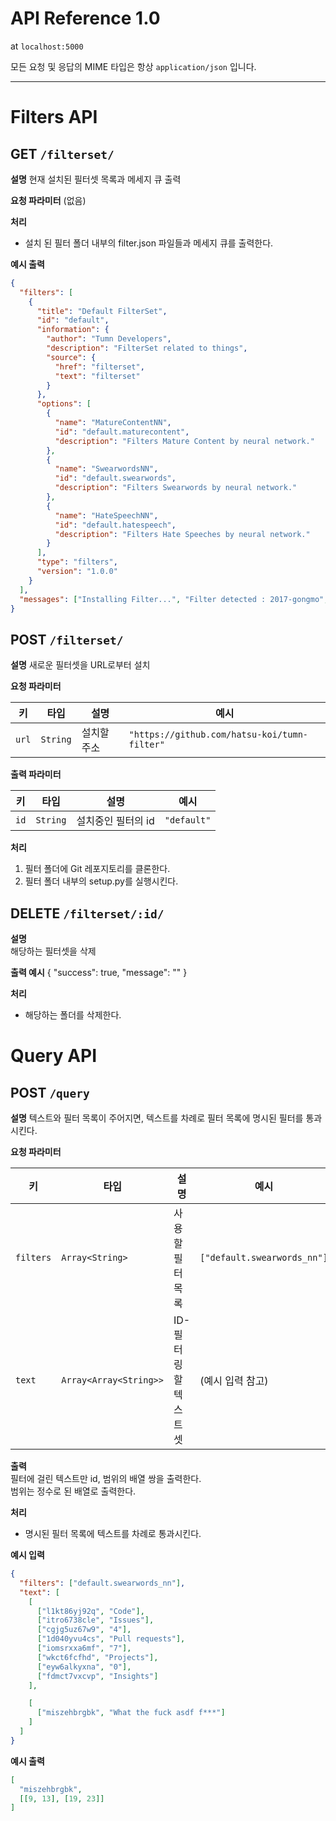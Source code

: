 # API Reference 1.0
at `localhost:5000`

모든 요청 및 응답의 MIME 타입은 항상 `application/json` 입니다.

---

# Filters API
## GET `/filterset/`
**설명**
현재 설치된 필터셋 목록과 메세지 큐 출력

**요청 파라미터**
(없음)

**처리**
 * 설치 된 필터 폴더 내부의 filter.json 파일들과 메세지 큐를 출력한다.

**예시 출력**
```json
{
  "filters": [
    {
      "title": "Default FilterSet",
      "id": "default",
      "information": {
        "author": "Tumn Developers",
        "description": "FilterSet related to things",
        "source": {
          "href": "filterset",
          "text": "filterset"
        }
      },
      "options": [
        {
          "name": "MatureContentNN",
          "id": "default.maturecontent",
          "description": "Filters Mature Content by neural network."
        },
        {
          "name": "SwearwordsNN",
          "id": "default.swearwords",
          "description": "Filters Swearwords by neural network."
        },
        {
          "name": "HateSpeechNN",
          "id": "default.hatespeech",
          "description": "Filters Hate Speeches by neural network."
        }
      ],
      "type": "filters",
      "version": "1.0.0"
    }
  ],
  "messages": ["Installing Filter...", "Filter detected : 2017-gongmo", "remote: Counting objects: 1049, done."]
}

```


## POST `/filterset/`
**설명**
새로운 필터셋을 URL로부터 설치  

**요청 파라미터**

|  키  |  타입  |     설명     |                  예시                   |
|------|--------|--------------|----------------------------------------|
|`url`| `String` |  설치할 주소  |`"https://github.com/hatsu-koi/tumn-filter"`|

**출력 파라미터**  

|  키  |  타입  |     설명     |                  예시                   |
|------|--------|--------------|----------------------------------------|
|`id`|`String`|설치중인 필터의 id | `"default"` |

**처리**
1. 필터 폴더에 Git 레포지토리를 클론한다.
2. 필터 폴더 내부의 setup.py를 실행시킨다.

## DELETE `/filterset/:id/`
**설명**  
해당하는 필터셋을 삭제

**출력 예시**
{
    "success": true,
    "message": ""
}

**처리**
 * 해당하는 폴더를 삭제한다.


# Query API
## POST `/query`
**설명**
텍스트와 필터 목록이 주어지면, 텍스트를 차례로 필터 목록에 명시된 필터를 통과시킨다.

**요청 파라미터**  

|  키  |  타입  |     설명     |                  예시                   |
|------|--------|--------------|----------------------------------------|
|`filters`| `Array<String>` |  사용할 필터 목록  |        `["default.swearwords_nn"]`        |
| `text`  | `Array<Array<String>>` | ID-필터링할 텍스트 셋|             (예시 입력 참고)             |

**출력**  
필터에 걸린 텍스트만 id, 범위의 배열 쌍을 출력한다.  
범위는 정수로 된 배열로 출력한다.

**처리**  
 * 명시된 필터 목록에 텍스트를 차례로 통과시킨다.  

**예시 입력**  
```json
{
  "filters": ["default.swearwords_nn"],
  "text": [
    [
      ["l1kt86yj92q", "Code"],
      ["itro6738cle", "Issues"],
      ["cgjg5uz67w9", "4"],
      ["1d040yvu4cs", "Pull requests"],
      ["iomsrxxa6mf", "7"],
      ["wkct6fcfhd", "Projects"],
      ["eyw6alkyxna", "0"],
      ["fdmct7vxcvp", "Insights"]
    ],

    [
      ["miszehbrgbk", "What the fuck asdf f***"]
    ]
  ]
}
```

**예시 출력**
```json
[
  "miszehbrgbk",
  [[9, 13], [19, 23]]
]
```
